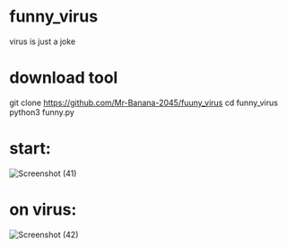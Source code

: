 # funny_virus
virus is just a joke
# download tool
git clone https://github.com/Mr-Banana-2045/fuuny_virus
cd funny_virus
python3 funny.py

# start:
![Screenshot (41)](https://user-images.githubusercontent.com/109140672/202913241-df9068f6-69e8-48ec-b4af-8579c560e81a.png)
# on virus:
![Screenshot (42)](https://user-images.githubusercontent.com/109140672/202913385-7cfe68dc-4c04-446d-8e51-2aaa06950add.png)
